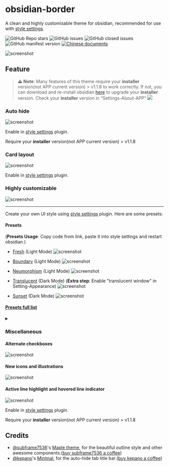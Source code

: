 # obsidian-border

A clean and highly customisable theme for obsidian, recommended for use with [style settings](https://github.com/mgmeyers/obsidian-style-settings).

![GitHub Repo stars](https://img.shields.io/github/stars/Akifyss/obsidian-border?color=%23eac54f&style=flat-square) ![GitHub issues](https://img.shields.io/github/issues/Akifyss/obsidian-border?color=%232da44e&style=flat-square) ![GitHub closed issues](https://img.shields.io/github/issues-closed/Akifyss/obsidian-border?color=%238250df&style=flat-square) ![GitHub manifest version](https://img.shields.io/github/manifest-json/v/Akifyss/obsidian-border?style=flat-square) [![Chinese documents](https://img.shields.io/badge/Doc-%E4%B8%AD%E6%96%87-critical?style=flat-square)](https://github.com/Akifyss/obsidian-border/blob/main/README.zh.md)

![screenshot](cover-lg.png)

## Feature

> **⚠️ Note**: Many features of this theme require your **installer** version(not APP current version) > v1.1.8 to work correctly. If not, you can download and re-install obsidian [here](https://obsidian.md/download) to upgrade your **installer** version. Check your **installer** version in “Settings-About-APP“
> <img src="img/version-1.png">

### Auto hide

![screenshot](img/screenshot.gif)

Enable in [style settings](https://github.com/mgmeyers/obsidian-style-settings) plugin.

Require your **installer** version(not APP current version) > v1.1.8

### Card layout

![screenshot](img/card.png)

Enable in [style settings](https://github.com/mgmeyers/obsidian-style-settings) plugin.

### Highly customizable

![screenshot](img/screenshot-1.png)

---

Create your own UI style using [style settings](https://github.com/mgmeyers/obsidian-style-settings) plugin. Here are some presets:

#### Presets

(**Presets Usage**: Copy code from link, paste it into style settings and restart obsidian.)

+ [Fresh](https://github.com/Akifyss/obsidian-border/blob/main/presets/Fresh.json) (Light Mode)
![screenshot](img/Fresh.png)

+ [Boundary](https://github.com/Akifyss/obsidian-border/blob/main/presets/Boundary.json) (Light Mode)
![screenshot](img/Boundary.png)

+ [Neumorphism](https://github.com/Akifyss/obsidian-border/blob/main/presets/Neumorphism.json) (Light Mode)
![screenshot](img/Neumorphism.png)

+ [Translucent](https://github.com/Akifyss/obsidian-border/blob/main/presets/Translucent.json) (Dark Mode)
(**Extra step**: Enable "translucent window" in Setting-Appearance)
![screenshot](img/Translucent.png)

+ [Sunset](https://github.com/Akifyss/obsidian-border/blob/main/presets/Sunset.json) (Dark Mode)
![screenshot](img/Sunset.png)

#### [Presets full list](https://github.com/Akifyss/obsidian-border/blob/main/presets.md)

<details>
<summary></summary>
<ul>
<li><a href="https://github.com/Akifyss/obsidian-border/blob/main/presets/Side.json">Side</a> (Light Mode)</li>
<img src="img/Side.png">
<li><a href="https://github.com/Akifyss/obsidian-border/blob/main/presets/Paper-like.json">Paper-like</a> (Light Mode)</li>
<img src="img/Paper-like.png">
<li><a href="https://github.com/Akifyss/obsidian-border/blob/main/presets/Glassmorphism.json">Glassmorphism</a> (Dark Mode)</li>
<img src="img/Glassmorphism.png">
<li><a href="https://github.com/Akifyss/obsidian-border/blob/main/presets/Lightup.json">Lightup</a> (Dark Mode)</li>
<img src="img/Lightup.png">
<li><a href="https://github.com/Akifyss/obsidian-border/blob/main/presets/Mint.json">Mint</a> (Light Mode)</li>
<img src="img/Mint.png">
<li><a href="https://github.com/Akifyss/obsidian-border/blob/main/presets/Silver.json">Silver</a> (Light Mode)</li>
<img src="img/Silver.gif">
<li>WIP...</li>
</ul>
</details>

### Miscellaneous

#### Alternate checkboxes

![screenshot](img/Checkboxes.png)

#### New icons and illustrations

![screenshot](img/colorful-icon.png)

#### Active line highlight and hovered line indicator

![screenshot](img/line.gif)

Enable in [style settings](https://github.com/mgmeyers/obsidian-style-settings) plugin.

Require your **installer** version(not APP current version) > v1.1.8

## Credits

+ [@subframe7536](https://github.com/subframe7536)'s [Maple theme](https://github.com/subframe7536/obsidian-theme-maple), for the beautiful outline style and other awesome components.([buy subframe7536 a coffee](https://www.buymeacoffee.com/subframe753))
+ [@kepano](https://github.com/kepano)'s [Minimal](https://github.com/kepano/obsidian-minimal), for the auto-hide tab title bar.([buy kepano a coffee](https://www.buymeacoffee.com/kepano))
